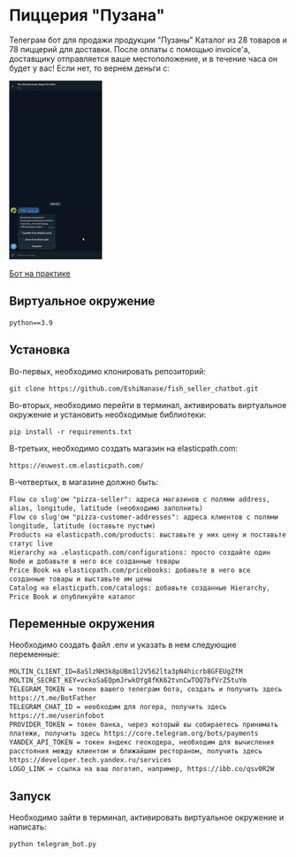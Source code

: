 # Пиццерия "Пузана"

Телеграм бот для продажи продукции "Пузаны"
Каталог из 28 товаров и 78 пиццерий для доставки. После оплаты с помощью invoice'а, доставщику отправляется ваше местоположение, и в течение часа он будет у вас! Если нет, то вернем деньги с:

![](https://github.com/EshiNanase/fish_seller_chatbot/blob/main/example.gif)

[Бот на практике](https://t.me/ultimate_pizza_seller_chatbot)

## Виртуальное окружение

```
python==3.9
```
## Установка

Во-первых, необходимо клонировать репозиторий:

```
git clone https://github.com/EshiNanase/fish_seller_chatbot.git
```
Во-вторых, необходимо перейти в терминал, активировать виртуальное окружение и установить необходимые библиотеки:

```
pip install -r requirements.txt
```
В-третьих, необходимо создать магазин на elasticpath.com:
```
https://euwest.cm.elasticpath.com/
```
В-четвертых, в магазине должно быть:
```
Flow со slug'ом "pizza-seller": адреса магазинов с полями address, alias, longitude, latitude (необходимо заполнить)
Flow со slug'ом "pizza-customer-addresses": адреса клиентов с полями longitude, latitude (оставьте пустым)
Products на elasticpath.com/products: выставьте у них цену и поставьте статус live
Hierarchy на .elasticpath.com/configurations: просто создайте один Node и добавьте в него все созданные товары
Price Book на elasticpath.com/pricebooks: добавьте в него все созданные товары и выставьте им цены
Catalog на elasticpath.com/catalogs: добавьте созданные Hierarchy, Price Book и опубликуйте каталог
```
## Переменные окружения

Необходимо создать файл .env и указать в нем следующие переменные:

```
MOLTIN_CLIENT_ID=8aSlzNH3k8pUBm1l2V562lta3pN4hicrb8GFEUgZfM
MOLTIN_SECRET_KEY=vckoSaEQpmJrwkOYg8fKK62tvnCwTOQ7bfVrZ5tuYm
TELEGRAM_TOKEN = токен вашего телеграм бота, создать и получить здесь https://t.me/BotFather
TELEGRAM_CHAT_ID = необходим для логера, получить здесь https://t.me/userinfobot
PROVIDER_TOKEN = токен банка, через который вы собираетесь принимать платежи, получить здесь https://core.telegram.org/bots/payments
YANDEX_API_TOKEN = токен яндекс геокодера, необходим для вычисления расстояния между клиентом и ближайшим рестораном, получить здесь https://developer.tech.yandex.ru/services
LOGO_LINK = ссылка на ваш логотип, например, https://ibb.co/qsv0R2W
```
## Запуск

Необходимо зайти в терминал, активировать виртуальное окружение и написать:

```
python telegram_bot.py
```
